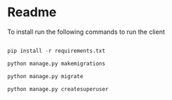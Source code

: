# Readme

To install run the following commands to run the client


```python

pip install -r requirements.txt

python manage.py makemigrations

python manage.py migrate

python manage.py createsuperuser

```